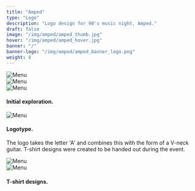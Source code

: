 ```yaml
---
title: "Amped"
type: "Logo"
description: "Logo design for 90's music night, Amped."
draft: false
image: "/img/amped/amped_thumb.jpg"
hover: "/img/amped/amped_hover.jpg"
banner: "/"
banner-logo: "/img/amped/amped_banner_logo.png"
weight: 8
---
```


<div class="row">
    <div class="col-sm-12">
        <img src="/img/amped/amped_sk5.jpg" alt="Menu" class="media-img project-img">
    </div>
</div>
<div class="row">
    <div class="col-sm-6">
        <img src="/img/amped/amped_sk2.jpg" alt="Menu" class="media-img project-img">
    </div>
    <div class="col-sm-6">
        <img src="/img/amped/amped_sk4.jpg" alt="Menu" class="media-img project-img">
    </div>
</div>
<h4>Initial exploration.</h4>
<div class="row">
    <div class="col-sm-12">
        <img src="/img/amped/amped_type.jpg" alt="Menu" class="media-img project-img">
    </div>
</div>
<h4>Logotype.</h4>
<p>The logo takes the letter 'A' and combines this with the form of a V-neck guitar. T-shirt designs were created to be handed out during the event.</p>
<div class="row">
    <div class="col-sm-12">
        <img src="/img/amped/amped_tee1.jpg" alt="Menu" class="media-img project-img">
    </div>
</div>
<div class="row">
    <div class="col-sm-12">
        <img src="/img/amped/amped_tee2.jpg" alt="Menu" class="media-img project-img">
    </div>
</div>
<h4>T-shirt designs.</h4>
